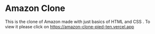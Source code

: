 # Amazon Clone
This is the clone of Amazon made with just basics of HTML and CSS .
To view it please click on https://amazon-clone-pied-ten.vercel.app
